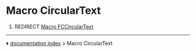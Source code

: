 # Macro CircularText
1.  REDIRECT [Macro FCCircularText](Macro_FCCircularText.md)



---
⏵ [documentation index](../README.md) > Macro CircularText

